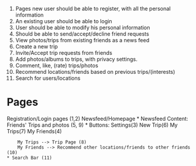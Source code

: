 1. Pages new user should be able to register, with all the personal information
2. An existing user should be able to login
3. User should be able to modify his personal information
4. Should be able to send/accept/decline friend requests
5. View photos/trips from existing friends as a news feed
6. Create a new trip
7. Invite/Accept trip requests from friends
8. Add photos/albums to trips, with privacy settings.
9. Comment, like, (rate) trips/photos
10. Recommend locations/friends based on previous trips/(interests)
11. Search for users/locations

Pages
=====
Registration/Login pages (1,2)
Newsfeed/Homepage
    * Newsfeed Content: Friends' Trips and photos (5, 9)
    * Buttons: Settings(3)   New Trip(6)    My Trips(7)     My Friends(4)

        My Trips --> Trip Page (8)
        My Friends --> Recommend other locations/friends to other friends (10)
    * Search Bar (11) 

